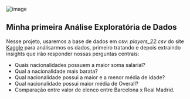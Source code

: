 ![image](https://tm.ibxk.com.br/2021/10/05/05164344193348.jpg)

## <a> Minha primeira Análise Exploratória de Dados </a>

Nesse projeto, usaremos a base de dados em csv: *players_22.csv* do site [Kaggle](https://www.kaggle.com/datasets/stefanoleone992/fifa-22-complete-player-dataset) para análisarmos os dados, primeiro tratando e depois extraindo insights que irão responder nossas perguntas centrais:

- Quais nacionalidades possuem a maior soma salarial?
- Qual a nacionalidade mais barata?
- Qual nacionalidade possui a maior e a menor média de idade?
- Qual nacionalidade possui maior média de Overall?
- Comparação entre valor de elenco entre Barcelona x Real Madrid.
